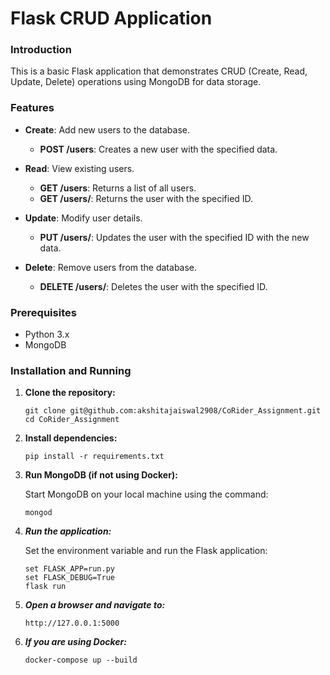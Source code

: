 # Flask CRUD Application

### Introduction

This is a basic Flask application that demonstrates CRUD (Create, Read, Update, Delete) operations using MongoDB for data storage.

### Features

- **Create**: Add new users to the database.
  - **POST /users**: Creates a new user with the specified data.
  
- **Read**: View existing users.
  - **GET /users**: Returns a list of all users.
  - **GET /users/<id>**: Returns the user with the specified ID.
  
- **Update**: Modify user details.
  - **PUT /users/<id>**: Updates the user with the specified ID with the new data.
  
- **Delete**: Remove users from the database.
  - **DELETE /users/<id>**: Deletes the user with the specified ID.

### Prerequisites

- Python 3.x
- MongoDB

### Installation and Running

1. **Clone the repository:**

   ```
   git clone git@github.com:akshitajaiswal2908/CoRider_Assignment.git
   cd CoRider_Assignment

2. **Install dependencies:**

    ```
    pip install -r requirements.txt

3. **Run MongoDB (if not using Docker):**

    Start MongoDB on your local machine using the command:

    ```
    mongod
    ```
4. ***Run the application:***

    Set the environment variable and run the Flask application:
    ```
    set FLASK_APP=run.py
    set FLASK_DEBUG=True 
    flask run
    ```

5. ***Open a browser and navigate to:***
    ```
    http://127.0.0.1:5000
    ```

6. ***If you are using Docker:***
     ```
     docker-compose up --build
     
     ```
